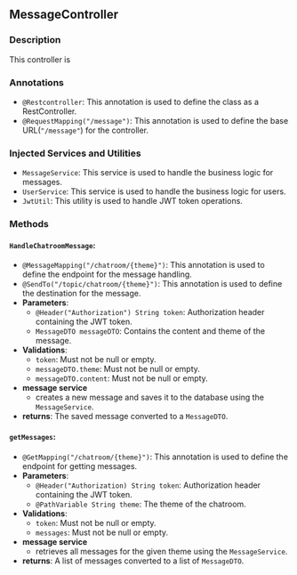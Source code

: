 ## MessageController

### Description
This controller is 

### Annotations
- `@Restcontroller`: This annotation is used to define the class as a RestController.
- `@RequestMapping("/message")`: This annotation is used to define the base URL(`"/message"`) for the controller.

### Injected Services and Utilities
- `MessageService`: This service is used to handle the business logic for messages.
- `UserService`: This service is used to handle the business logic for users.
- `JwtUtil`: This utility is used to handle JWT token operations.

### Methods

#### `HandleChatroomMessage`:
- `@MessageMapping("/chatroom/{theme}")`: This annotation is used to define the endpoint for the message handling.
- `@SendTo("/topic/chatroom/{theme}")`: This annotation is used to define the destination for the message.
- **Parameters**:
    - `@Header("Authorization") String token`: Authorization header containing the JWT token.
    - `MessageDTO messageDTO`: Contains the content and theme of the message.
- **Validations**:
    - `token`: Must not be null or empty.
    - `messageDTO.theme`: Must not be null or empty.
    - `messageDTO.content`: Must not be null or empty.
- **message service**
    - creates a new message and saves it to the database using the `MessageService`.
- **returns**: The saved message converted to a `MessageDTO`.

#### `getMessages`:
- `@GetMapping("/chatroom/{theme}")`: This annotation is used to define the endpoint for getting messages.
- **Parameters**:
  - `@Header("Authorization) String token`: Authorization header containing the JWT token.
  - `@PathVariable String theme`: The theme of the chatroom.
- **Validations**:
  - `token`: Must not be null or empty.
  - `messages`: Must not be null or empty.
- **message service**
  - retrieves all messages for the given theme using the `MessageService`.
- **returns**: A list of messages converted to a list of `MessageDTO`.
